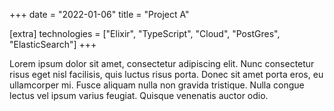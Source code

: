 +++
date = "2022-01-06"
title = "Project A"

[extra]
technologies = ["Elixir", "TypeScript", "Cloud", "PostGres", "ElasticSearch"]
+++

Lorem ipsum dolor sit amet, consectetur adipiscing elit. Nunc consectetur risus eget nisl facilisis, quis luctus risus porta. Donec sit amet porta eros, eu ullamcorper mi. Fusce aliquam nulla non gravida tristique. Nulla congue lectus vel ipsum varius feugiat. Quisque venenatis auctor odio.
